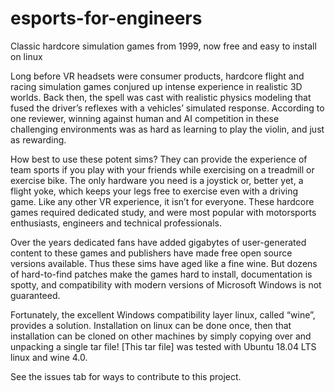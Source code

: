 # esports-for-engineers
Classic hardcore simulation games from 1999, now free and easy to install on linux

Long before VR headsets were consumer products, hardcore flight and racing simulation games conjured up intense experience in realistic 3D worlds.  Back then, the spell was cast with realistic physics modeling that fused the driver’s reflexes with a vehicles’ simulated response.  According to one reviewer, winning against human and AI competition in these challenging environments was as hard as learning to play the violin, and just as rewarding.

How best to use these potent sims?  They can provide the experience of team sports if you play with your friends while exercising on a treadmill or exercise bike.  The only hardware you need is a joystick or, better yet, a flight yoke, which keeps your legs free to exercise even with a driving game.  Like any other VR experience, it isn’t for everyone.  These hardcore games required dedicated study, and were most popular with motorsports enthusiasts, engineers and technical professionals.

Over the years dedicated fans have added gigabytes of user-generated content to these games and publishers have made free open source versions available. Thus these sims have aged like a fine wine.  But dozens of hard-to-find patches make the games hard to install, documentation is spotty, and compatibility with modern versions of Microsoft Windows is not guaranteed.  

Fortunately, the excellent Windows compatibility layer linux, called “wine”, provides a solution.  Installation on linux can be done once, then that installation can be cloned on other machines by simply copying over and unpacking a single tar file!  [This tar file] was tested with Ubuntu 18.04 LTS linux and wine 4.0.

See the issues tab for ways to contribute to this project.
